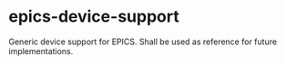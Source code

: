 # epics-device-support
Generic device support for EPICS. Shall be used as reference for future implementations.
